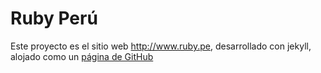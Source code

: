 # Ruby Perú

Este proyecto es el sitio web http://www.ruby.pe, desarrollado con jekyll, alojado como un [página de GitHub](http://pages.github.com)